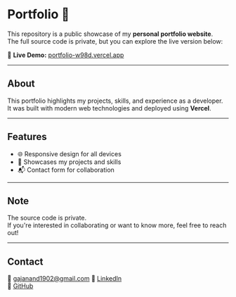# Portfolio 🚀

This repository is a public showcase of my **personal portfolio website**.  
The full source code is private, but you can explore the live version below:

🔗 **Live Demo:** [portfolio-w98d.vercel.app](https://portfolio-w98d.vercel.app/)

---

## About
This portfolio highlights my projects, skills, and experience as a developer.  
It was built with modern web technologies and deployed using **Vercel**.

---

## Features
- 🌐 Responsive design for all devices  
- 💼 Showcases my projects and skills  
- 📬 Contact form for collaboration  

---

## Note
The source code is private.  
If you're interested in collaborating or want to know more, feel free to reach out!

---

## Contact
📧 gajanand1902@gmail.com
💼 [LinkedIn](#)  
🐙 [GitHub](#)
